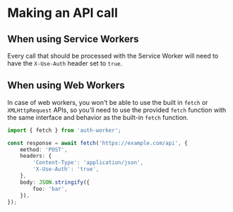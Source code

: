 # Making an API call

## When using Service Workers

Every call that should be processed with the Service Worker will need to have the `X-Use-Auth` header set to `true`.

## When using Web Workers

In case of web workers, you won't be able to use the built in `fetch` or `XMLHttpRequest` APIs, so you'll need to use the provided `fetch` function with the same interface and behavior as the built-in `fetch` function.

```ts
import { fetch } from 'auth-worker';

const response = await fetch('https://example.com/api', {
	method: 'POST',
	headers: {
		'Content-Type': 'application/json',
		'X-Use-Auth': 'true',
	},
	body: JSON.stringify({
		foo: 'bar',
	}),
});
```
